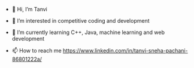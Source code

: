 - 👋 Hi, I’m Tanvi
- 👀 I’m interested in competitive coding and development
- 🌱 I’m currently learning C++, Java, machine learning and web development

- 📫 How to reach me https://www.linkedin.com/in/tanvi-sneha-pachani-86801222a/

<!---
tanvisnehapachani/tanvisnehapachani is a ✨ special ✨ repository because its `README.md` (this file) appears on your GitHub profile.
You can click the Preview link to take a look at your changes.
--->
